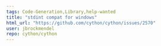 ```yaml
---
tags: Code-Generation,Library,help-wanted
title: "stdint compat for windows"
html_url: "https://github.com/cython/cython/issues/2570"
user: jbrockmendel
repo: cython/cython
---
```



